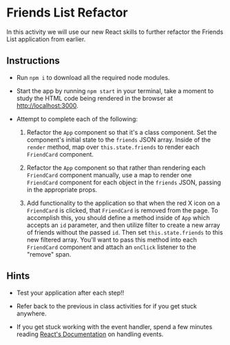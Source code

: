 # Friends List Refactor

In this activity we will use our new React skills to further refactor the Friends List application from earlier.

## Instructions

* Run `npm i` to download all the required node modules.

* Start the app by running `npm start` in your terminal, take a moment to study the HTML code being rendered in the browser at [http://localhost:3000](http://localhost:3000).

* Attempt to complete each of the following:
  
  1. Refactor the `App` component so that it's a class component. Set the component's initial state to the `friends` JSON array. Inside of the `render` method, map over `this.state.friends` to render each `FriendCard` component.

  2. Refactor the `App` component so that rather than rendering each `FriendCard` component manually, use a map to render one `FriendCard` component for each object in the `friends` JSON, passing in the appropriate props.

  3. Add functionality to the application so that when the red X icon on a `FriendCard` is clicked, that `FriendCard` is removed from the page. To accomplish this, you should define a method inside of `App` which accepts an `id` parameter, and then utilize filter to create a new array of friends without the passed `id`. Then set `this.state.friends` to this new filtered array. You'll want to pass this method into each `FriendCard` component and attach an `onClick` listener to the "remove" span.

## Hints

* Test your application after each step!!

* Refer back to the previous in class activities for if you get stuck anywhere.

* If you get stuck working with the event handler, spend a few minutes reading [React's Documentation](https://facebook.github.io/react/docs/handling-events.html) on handling events. 
